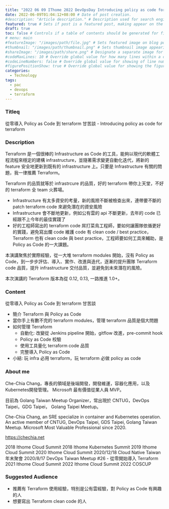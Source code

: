 ```yaml
---
title: "2022 06 09 IThome 2022 DevOpsDay Introducing policy as code for terraform" # Title of the blog post.
date: 2022-06-09T01:04:12+08:00 # Date of post creation.
#description: "Article description." # Description used for search engine.
featured: true # Sets if post is a featured post, making appear on the home page side bar.
draft: true
toc: false # Controls if a table of contents should be generated for first-level links automatically.
# menu: main
#featureImage: "/images/path/file.jpg" # Sets featured image on blog post.
#thumbnail: "/images/path/thumbnail.png" # Sets thumbnail image appearing inside card on homepage.
#shareImage: "/images/path/share.png" # Designate a separate image for social media sharing.
#codeMaxLines: 10 # Override global value for how many lines within a code block before auto-collapsing.
#codeLineNumbers: false # Override global value for showing of line numbers within code block.
#figurePositionShow: true # Override global value for showing the figure label.
categories:
  - Technology
tags:
  - pac
  - devops
  - terraform
---
```


### Titleq

從零導入 Policy as Code 到 terraform 甘苦談 - Introducing policy as code for terraform

### Description

Terraform 是一個很棒的 Infrastructure as Code 的工具，能夠以現代的軟體工程流程來穩定的建構 infrastructure，並隨著需求變更自動化迭代，將新的 feature 安全地更新到既有的 infrastructure 上。只要是 Infrastructure 有關的問題，我一律推薦 Terraform。

Terraform 的品質就等於 infrastrcure 的品質，好的 terraform 帶你上天堂，不好的 terraform 全 team 火葬場。
- Infrastructure 有太多資安的考量，新的風險不斷被檢查出來，連帶要不斷的 patch terraform code 來避免潛在的資安風險
- Infrastructure 會不斷地更新，例如公有雲的 api 不斷更新，去年的 code 已經跟不上今年的最佳實踐了
- 好的工程師寫出的 terraform code 屌打菜鳥工程師，要如何讓團隊依循更好的實踐，避免寫出爛 code
維護 code 有 clean code / best practice，Terraform 也有 clean code 與 best practice，工程師要如何工具來輔助，是 Policy as Code 的一大課題。

本演講聚焦於實際經驗，從一大堆 terraform modules 開始，沒有 Policy as Code，到一步步評估、導入、實作、改進與迭代，逐漸的提升團隊 Terraform code 品質，提升 infrastructure 交付品質，並避免到未來潛在的風險。

本次演講的 Terraform 版本為從 0.12, 0.13, 一路推進 1.0+。

### Content

從零導入 Policy as Code 到 terraform 甘苦談

- 簡介 Terraform 與 Policy as Code
- 當你手上有數不完的 terraform modules，管理 terraform 品質是個大問題
- 如何管理 Terraform
  - 自動化: 改變從 Jenkins pipeline 開始，gitflow 改進，pre-commit hook
  - Policy as Code 校驗
  - 使用工具量化 terraform code 品質
  - 完整導入 Policy as Code
- 小結: 玩 infra 必用 terraform，玩 terraform 必做 policy as code

### About me

Che-Chia Chang，專長的領域是後端開發，開發維運，容器化應用，以及Kubernetes開發管理。
Microsoft 最有價值從業人員 MVP。

目前為 Golang Taiwan Meetup Organizer，常出現於 CNTUG，DevOps Taipei，GDG Taipei， Golang Taipei Meetup。

Che-Chia Chang, an SRE specialize in container and Kubernetes operation. An active member of CNTUG, DevOps Taipei, GDS Taipei, Golang Taiwan Meetup.
Microsoft Most Valuable Professional since 2020.

https://chechia.net

2018 Ithome Cloud Summit
2018 Ithome Kubernetes Summit
2019 Ithome Cloud Summit
2020 Ithome Cloud Summit
2020/12/18	Cloud Native Taiwan 年末聚會
2020/8/17	DevOps Taiwan Meetup #26 - 從零開始導入 Terraform
2021 Ithome Cloud Summit
2022 Ithome Cloud Summit
2022 COSCUP

### Suggested Audience

- 推薦有 Terraform 使用經驗，特別是公有雲經驗，對 Policy as Code 有興趣的人
- 想要寫出 Terraform clean code 的人
